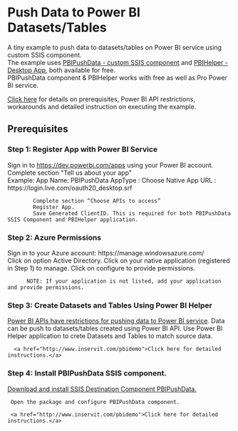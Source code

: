 # Push Data to Power BI Datasets/Tables

A tiny example to push data to datasets/tables on Power BI service using custom SSIS component.<br />
The example uses <a href="http://www.inservit.com/pbipushdata.html">PBIPushData - custom SSIS component</a> and <a href="http://www.inservit.com/pbihelper.html">PBIHelper - Desktop App</a>, both available for free.
<br />PBIPushData component & PBIHelper works with free as well as Pro Power BI service.

<a href="http://www.inservit.com/pbidemo">Click here</a> for details on prerequisites, Power BI API restrictions, workarounds and detailed instruction on executing the example.

<h2>Prerequisites</h2>

<h3>Step 1: Register App with Power BI Service</h3>
      Sign in to <a href="https://dev.powerbi.com/apps">https://dev.powerbi.com/apps</a> using your Power BI account.
            Complete section "Tell us about your app" <br />
              Example:
                  App Name: PBIPushData
                  AppType : Choose Native App
                  URL     : https://login.live.com/oauth20_desktop.srf 

            Complete section “Choose APIs to access” 
            Register App. 
            Save Generated ClientID. This is required for both PBIPushData SSIS Component and PBIHelper application.
            
<h3>Step 2: Azure Permissions</h3>
      Sign in to your Azure account: https://manage.windowsazure.com/
         <br />Click on option Active Directory.
         Click on your native application (registered in Step 1) to manage.
         Click on configure to provide permissions.

          NOTE: If your application is not listed, add your application and provide permissions.

<h3>Step 3: Create Datasets and Tables Using Power BI Helper</h3>
      <a href="http://www.inservit.com/pbiapiinfo.html">Power BI APIs have restrictions for pushing data to Power BI service</a>.   Data can be push to datasets/tables created using Power BI API. 
      Use Power BI Helper application to crete Datasets and Tables to match source data.
      
      <a href="http://www.inservit.com/pbidemo">Click here for detailed instructions.</a>
      
<h3>Step 4: Install PBIPushData SSIS component. </h3>
     <a href="http://www.inservit.com/downloads.html"> Download and install SSIS Destination Component PBIPushData.</a>
     
     Open the package and configure PBIPushData component.
     
     <a href="http://www.inservit.com/pbidemo">Click here for detailed instructions.</a>
